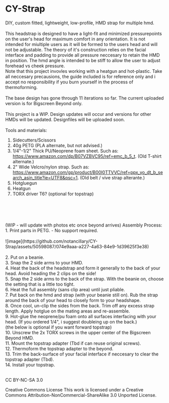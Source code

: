# CY-Strap<br>
DIY, custom fitted, lightweight, low-profile, HMD strap for multiple hmd.<br>
<br>
This headstrap is designed to have a light-fit and minimized pressurepoints on the user's head for maximum comfort in any orientation. It is not intended for miultiple users as it will be formed to the users head and will not be adjustable. The theory of it's construction relies on the facial interface and padding to provide all pressure neccesary to retain the HMD in position. The hmd angle is intended to be stiff to allow the user to adjust forehead vs cheek pressure. <br>
Note that this project invovles working with a heatgun and hot-plastic. Take all neccesary precausions, the guide included is for reference only and i accept no responsibility if you burn yourself in the process of thermoforming.<br>
<br>
The base design has gone through 11 iterations so far. The current uploaded version is for Bigscreen Beyond only.<br>
<br>
This project is a WIP. Design updates will occur and versions for other HMDs will be updated. Designfiles will be uploaded soon.<br>
<br>
Tools and materials: <br>
1. Sidecutters/Scissors<br>
2. 40g PETG (PLA alternate, but not advised.)<br>
3. 1/4"-1/2" Thick PU/Neoprene foam sheet. Such as: https://www.amazon.com/dp/B07VZBVC95/ref=emc_b_5_t. (Old T-shirt alternate.)<br>
4. 2" Wide Velcro/nylon strap. Such as: https://www.amazon.com/gp/product/B00I0TTVVC/ref=ppx_yo_dt_b_search_asin_title?ie=UTF8&psc=1. (Old belt / vive strap alterante.)<br>
5. Hotgluegun<br>
6. Heatgun<br>
7. TORX driver T6? (optional for topstrap)<br>
<br>
<br>

<br>
<br>
(WIP - will update with photos etc once beyond arrives)
Assembly Process:<br>
1. Print parts in PETG. - No support required. <br>
<br>
![image](https://github.com/notancillary/CY-Strap/assets/50598087/074e9aaa-a227-4a63-84e9-1d39625f3e38)
<br>
<br>
2. Put on a beanie.<br>
3. Snap the 2 side arms to your HMD.<br>
4. Heat the back of the headstrap and form it generally to the back of your head. Avoid heading the 2 clips on the side!<br>
5. Snap the 2 side arms to the back of the strap. With the beanie on, choose the setting that is a little too tight.<br>
6. Heat the full assembly (sans clip area) until just pliable.<br>
7. Put back on the hmd and strap (with your beanie still on). Rub the strap around the back of your head to closely form to your headshape.<br>
8. Once cool, un-clip the sides from the back. Trim off any excess strap length. Apply hotglue on the mating areas and re-assemble.<br>
9. Hot-glue the neoprene/pu foam onto all surfaces interfacing with your head. (If you ordered 1/4", i suggest doubleing up on the back.)<br>
(the below is optional if you want forward topstrap) <br>
10. Unscrew the 2x TORX screws in the upper center of the Bigscreen Beyond HMD.<br>
11. Mount the topstrap adapter (Tbd if can reuse original screws).<br>
12. Thermoform the topstrap adapter to the beyond. <br>
13. Trim the back-surface of your facial interface if neccesary to clear the topstrap adapter (Tbd). <br>
14. Install your topstrap. <br>
<br>

CC BY-NC-SA 3.0

Creative Commons License
This work is licensed under a Creative Commons Attribution-NonCommercial-ShareAlike 3.0 Unported License.
